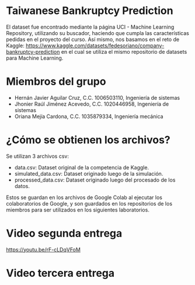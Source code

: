 # Taiwanese Bankruptcy Prediction

El dataset fue encontrado mediante la página UCI - Machine Learning Repository, utilizando su buscador, haciendo que cumpla las características pedidas en el proyecto del curso.
Así mismo, nos basamos en el reto de Kaggle: https://www.kaggle.com/datasets/fedesoriano/company-bankruptcy-prediction en el cual se utiliza el mismo repositorio de datasets para Machine Learning.

# Miembros del grupo

* Hernán Javier Aguilar Cruz, C.C. 1006503110, Ingeniería de sistemas
* Jhonier Raúl Jiménez Acevedo, C.C. 1020446958, Ingeniería de sistemas
* Oriana Mejía Cardona, C.C. 1035879334, Ingeniería mecánica

# ¿Cómo se obtienen los archivos?

Se utilizan 3 archivos csv: 

* data.csv: Dataset original de la competencia de Kaggle. 
* simulated_data.csv: Dataset originado luego de la simulación.
* processed_data.csv: Dataset originado luego del procesado de los datos.

Estos se guardan en los archivos de Google Colab al ejecutar los colaboratorios de Google, y son guardados en los repositorios de los miembros para ser utilizados en los siguientes laboratorios. 

# Video segunda entrega 

https://youtu.be/rF-cLDqVFoM

# Video tercera entrega

